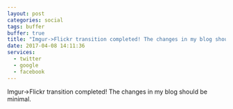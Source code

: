 ```yaml
---
layout: post
categories: social
tags: buffer
buffer: true
title: "Imgur->Flickr transition completed! The changes in my blog should be minimal."
date: 2017-04-08 14:11:36
services: 
  - twitter
  - google
  - facebook
---
```

Imgur->Flickr transition completed! The changes in my blog should be minimal.
